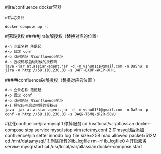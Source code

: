 #jira/confluence docker容器

#启动项目
```
docker-compose up -d
```

#获取授权
#####jira破解授权（替换对应的位置）
```
#-n 企业名称 随便起 
#-p 固定 conf
#-o 访问地址 写confluence地址
#-s 授权码写启动时候的授权码
java -jar atlassian-agent.jar -d -m vshu0121@gmail.com -n DaShu -p jira -o http://59.110.230.30 -s B4PT-BX8P-NKEP-XHHL
```
#####confluence破解授权（替换对应的位置 ）
```
#-n 企业名称 随便起 
#-p 固定 conf
#-o 访问地址 写confluence地址
#-s 授权码写启动时候的授权码
java -jar atlassian-agent.jar -d -m vshu0121@gmail.com -n DaShu -p conf -o http://59.110.230.30 -s BAQG-T6MQ-2R2R-50VU
```


#优化confluence/jira-mysql
1.停掉服务
cd /usr/local/var/atlassian
docker-compose stop
service mysql stop
vim /etc/my.conf
2.在msyqld后添加confluence/jira setter
innodb_log_file_size=2GB
max_allowed_packet=512M
cd /mnt/data/mysql/
3.删除所有的ib_logfile
rm -rf ib_logfile0
4.开启服务
service mysql start
cd /usr/local/var/atlassian
docker-compose start
